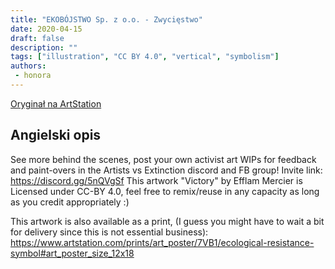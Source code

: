 ```yaml
---
title: "EKOBÓJSTWO Sp. z o.o. - Zwycięstwo"
date: 2020-04-15
draft: false
description: ""
tags: ["illustration", "CC BY 4.0", "vertical", "symbolism"]
authors:
 - honora
---
```


[Oryginał na ArtStation](https://efflam.artstation.com/projects/Dx0KkR)

## Angielski opis

See more behind the scenes, post your own activist art WIPs for feedback and paint-overs in the Artists vs Extinction discord and FB group!
Invite link: https://discord.gg/5nQVgSf
This artwork "Victory" by Efflam Mercier is Licensed under CC-BY 4.0, feel free to remix/reuse in any capacity as long as you credit appropriately :)

This artwork is also available as a print, (I guess you might have to wait a bit for delivery since this is not essential business):
https://www.artstation.com/prints/art_poster/7VB1/ecological-resistance-symbol#art_poster_size_12x18
